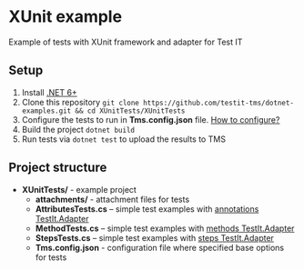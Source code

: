 # XUnit example

Example of tests with XUnit framework and adapter for Test IT

## Setup

1. Install [.NET 6+](https://learn.microsoft.com/ru-ru/dotnet/core/install/windows?tabs=net70)
2. Clone this repository `git clone https://github.com/testit-tms/dotnet-examples.git && cd XUnitTests/XUnitTests`
3. Configure the tests to run in **Tms.config.json** file. [How to configure?](https://github.com/testit-tms/adapters-dotnet/tree/main/Tms.Adapter#configuration)
4. Build the project `dotnet build`
5. Run tests via `dotnet test` to upload the results to TMS

## Project structure

* **XUnitTests/** - example project
  * **attachments/** - attachment files for tests
  * **AttributesTests.cs** – simple test examples with [annotations TestIt.Adapter](https://github.com/testit-tms/adapters-dotnet/tree/main/Tms.Adapter#attributes)
  * **MethodTests.cs** – simple test examples with [methods TestIt.Adapter](https://github.com/testit-tms/adapters-dotnet/tree/main/Tms.Adapter#attributes)
  * **StepsTests.cs** – simple test examples with [steps TestIt.Adapter](https://github.com/testit-tms/adapters-dotnet/tree/main/Tms.Adapter#attributes)
  * **Tms.config.json** - configuration file where specified base options for tests
